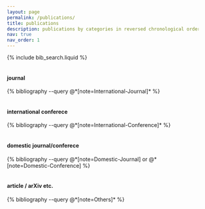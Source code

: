 ```yaml
---
layout: page
permalink: /publications/
title: publications
description: publications by categories in reversed chronological order.
nav: true
nav_order: 1
---
```


<!-- _pages/publications.md -->

<!-- Bibsearch Feature -->

{% include bib_search.liquid %}

<!-- Journal -->
<h4><br>journal</h4>
<div class="publications">
  {% bibliography --query @*[note=International-Journal]* %}
</div>

<h4><br>international conferece</h4>
<div class="publications">
  {% bibliography --query @*[note=International-Conference]* %}
</div>

<h4><br>domestic journal/conferece</h4>
<div class="publications">
  {% bibliography --query @*[note=Domestic-Journal] or @*[note=Domestic-Conference] %}
</div>

<h4><br>article / arXiv etc.</h4>
<div class="publications">
  {% bibliography --query @*[note=Others]* %}
</div>